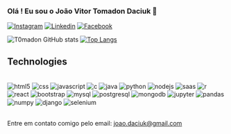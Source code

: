 ### Olá ! Eu sou o João Vitor Tomadon Daciuk 👋

[![Instagram](https://img.shields.io/badge/Instagram-E4405F?style=for-the-badge&logo=instagram&logoColor=white)](https://www.instagram.com/_tomadon/)
[![Linkedin](https://img.shields.io/badge/LinkedIn-0077B5?style=for-the-badge&logo=linkedin&logoColor=white)](https://www.linkedin.com/in/jo%C3%A3o-vitor-tomadon-daciuk-617a1a279/)
[![Facebook](https://img.shields.io/badge/Facebook-1877F2?style=for-the-badge&logo=facebook&logoColor=white)](https://www.facebook.com/joaovitor.daciuk.31?locale=pt_BR)

![T0madon GitHub stats](https://github-readme-stats.vercel.app/api?username=T0madon&show_icons=true&theme=tokyonight)
                       [![Top Langs](https://github-readme-stats.vercel.app/api/top-langs/?username=T0madon)](https://github.com/T0madon/github-readme-stats)

## Technologies

<div style="display: inline_block"><br/>
  <img align="center" alt="html5" src="https://img.icons8.com/?size=100&id=20909&format=png&color=000000">
  <img align="center" alt="css" src="https://img.icons8.com/?size=100&id=21278&format=png&color=000000">
  <img align="center" alt="javascript" src="https://img.icons8.com/?size=100&id=108784&format=png&color=000000">
  <img align="center" alt="c" src="https://img.icons8.com/?size=100&id=40670&format=png&color=000000">
  <img align="center" alt="java" src="https://img.icons8.com/?size=100&id=13679&format=png&color=000000">
  <img align="center" alt="python" src="https://img.icons8.com/?size=100&id=13441&format=png&color=000000" />
  <img align="center" alt="nodejs" src="https://img.icons8.com/?size=100&id=hsPbhkOH4FMe&format=png&color=000000" />
  <img align="center" alt="saas" src="https://img.icons8.com/?size=100&id=QBqFNfPPB2Kx&format=png&color=000000" />
  <img align="center" alt="r" src="https://img.icons8.com/?size=100&id=CLvQeiwFpit4&format=png&color=000000" />
  <img align="center" alt="react" src="https://img.icons8.com/?size=100&id=123603&format=png&color=000000" />
  <img align="center" alt="bootstrap" src="https://img.icons8.com/?size=100&id=g9mmSxx3SwAI&format=png&color=000000" />
  <img align="center" alt="mysql" src="https://img.icons8.com/?size=100&id=rgPSE6nAB766&format=png&color=000000" />
  <img align="center" alt="postgresql" src="https://img.icons8.com/?size=100&id=JRnxU7ZWP4mi&format=png&color=000000" />
  <img align="center" alt="mongodb" src="https://img.icons8.com/?size=100&id=tBBf3P8HL0vR&format=png&color=000000" />
  <img align="center" alt="jupyter" src="https://img.icons8.com/?size=100&id=0JUBXbNc9AaZ&format=png&color=000000" />
  <img align="center" alt="pandas" src="https://img.icons8.com/?size=100&id=xSkewUSqtErH&format=png&color=000000" />
  <img align="center" alt="numpy" src="https://img.icons8.com/?size=100&id=aR9CXyMagKIS&format=png&color=000000" />
  <img align="center" alt="django" src="https://img.icons8.com/?size=100&id=qV-JzWYl9dzP&format=png&color=000000" />
  <img align="center" alt="selenium" src="https://img.icons8.com/?size=100&id=24536&format=png&color=000000" />
  

  <!-- LINK para icons = https://dev.to/envoy_/150-badges-for-github-pnk -->
  <!-- outro link = https://icons8.com/icons/set/react -->
  
  
</div><br/>

Entre em contato comigo pelo email: joao.daciuk@gmail.com
